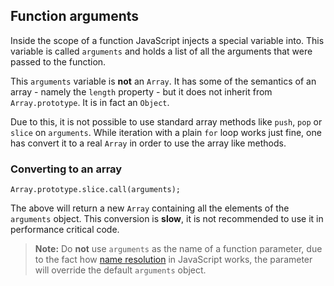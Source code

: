 ## Function arguments

Inside the scope of a function JavaScript injects a special variable into. This 
variable is called `arguments` and holds a list of all the arguments that were 
passed to the function.

This `arguments` variable is **not** an `Array`. It has some of the semantics of
an array - namely the `length` property - but it does not inherit from 
`Array.prototype`. It is in fact an `Object`.

Due to this, it is not possible to use standard array methods like `push`,
`pop` or `slice` on `arguments`. While iteration with a plain `for` loop works 
just fine, one has convert it to a real `Array` in order to use the array like 
methods.

### Converting to an array

    Array.prototype.slice.call(arguments);

The above will return a new `Array` containing all the elements of the `arguments`
object. This conversion is **slow**, it is not recommended to use it in
performance critical code.

> **Note:** Do **not** use `arguments` as the name of a function parameter, due 
> to the fact how [name resolution](#scopes) in JavaScript works, the parameter 
> will override the default `arguments` object.

